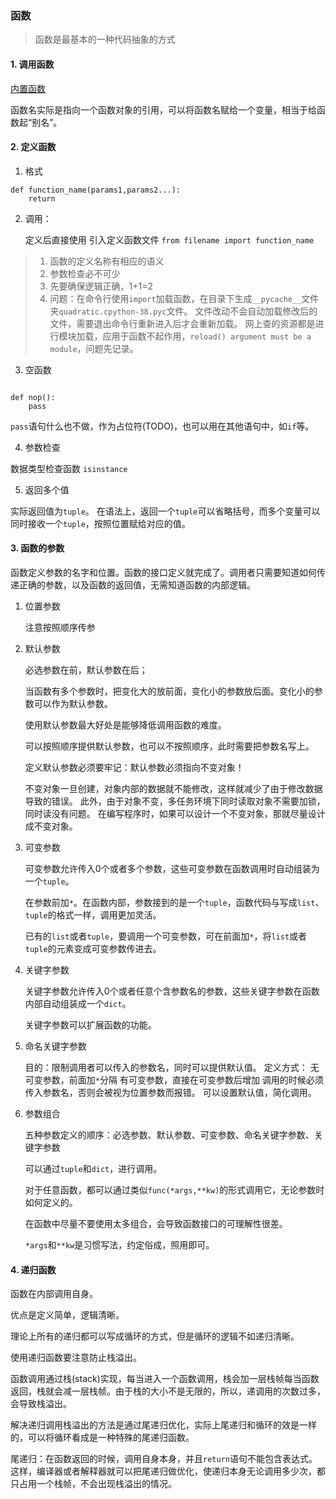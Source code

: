 ### 函数

>函数是最基本的一种代码抽象的方式

#### 1. 调用函数

[内置函数](https://docs.python.org/3/library/functions.html#abs)

函数名实际是指向一个函数对象的引用，可以将函数名赋给一个变量，相当于给函数起“别名”。

#### 2. 定义函数

1. 格式

```
def function_name(params1,params2...):
    return
```

2. 调用：

    定义后直接使用
    引入定义函数文件 `from filename import function_name`

>1. 函数的定义名称有相应的语义
>2. 参数检查必不可少
>3. 先要确保逻辑正确，1+1=2
>4. 问题：在命令行使用`import`加载函数，在目录下生成`__pycache__`文件夹`quadratic.cpython-38.pyc`文件。
>文件改动不会自动加载修改后的文件，需要退出命令行重新进入后才会重新加载。
>网上查的资源都是进行模块加载，应用于函数不起作用，`reload() argument must be a module`，问题先记录。

3. 空函数

```

def nop():
    pass
```

`pass`语句什么也不做，作为占位符(TODO)，也可以用在其他语句中，如`if`等。

4. 参数检查

数据类型检查函数 `isinstance`

5. 返回多个值

实际返回值为`tuple`。
在语法上，返回一个`tuple`可以省略括号，而多个变量可以同时接收一个`tuple`，按照位置赋给对应的值。

#### 3. 函数的参数

函数定义参数的名字和位置。函数的接口定义就完成了。调用者只需要知道如何传递正确的参数，以及函数的返回值，无需知道函数的内部逻辑。

1. 位置参数

    注意按照顺序传参

2. 默认参数

    必选参数在前，默认参数在后；

    当函数有多个参数时，把变化大的放前面，变化小的参数放后面。变化小的参数可以作为默认参数。

    使用默认参数最大好处是能够降低调用函数的难度。

    可以按照顺序提供默认参数，也可以不按照顺序，此时需要把参数名写上。

    定义默认参数必须要牢记：默认参数必须指向不变对象！

    不变对象一旦创建，对象内部的数据就不能修改，这样就减少了由于修改数据导致的错误。
    此外，由于对象不变，多任务环境下同时读取对象不需要加锁，同时读没有问题。
    在编写程序时，如果可以设计一个不变对象，那就尽量设计成不变对象。

3. 可变参数

    可变参数允许传入0个或者多个参数，这些可变参数在函数调用时自动组装为一个`tuple`。

    在参数前加`*`。在函数内部，参数接到的是一个`tuple`，函数代码与写成`list`、`tuple`的格式一样，调用更加灵活。

    已有的`list`或者`tuple`，要调用一个可变参数，可在前面加`*`，将`list`或者`tuple`的元素变成可变参数传进去。

4. 关键字参数

    关键字参数允许传入0个或者任意个含参数名的参数，这些关键字参数在函数内部自动组装成一个`dict`。
    
    关键字参数可以扩展函数的功能。

5. 命名关键字参数

    目的：限制调用者可以传入的参数名，同时可以提供默认值。
    定义方式：
        无可变参数，前面加`*`分隔
        有可变参数，直接在可变参数后增加
    调用的时候必须传入参数名，否则会被视为位置参数而报错。
    可以设置默认值，简化调用。

6. 参数组合

    五种参数定义的顺序：必选参数、默认参数、可变参数、命名关键字参数、关键字参数

    可以通过`tuple`和`dict`，进行调用。

    对于任意函数，都可以通过类似`func(*args,**kw)`的形式调用它，无论参数时如何定义的。

    在函数中尽量不要使用太多组合，会导致函数接口的可理解性很差。

    `*args`和`**kw`是习惯写法，约定俗成，照用即可。

#### 4. 递归函数

函数在内部调用自身。

优点是定义简单，逻辑清晰。


理论上所有的递归都可以写成循环的方式，但是循环的逻辑不如递归清晰。

使用递归函数要注意防止栈溢出。

函数调用通过栈(stack)实现，每当进入一个函数调用，栈会加一层栈帧每当函数返回，栈就会减一层栈帧。由于栈的大小不是无限的，所以，递调用的次数过多，会导致栈溢出。

解决递归调用栈溢出的方法是通过尾递归优化，实际上尾递归和循环的效是一样的，可以将循环看成是一种特殊的尾递归函数。

尾递归：在函数返回的时候，调用自身本身，并且`return`语句不能包含表达式。这样，编译器或者解释器就可以把尾递归做优化，使递归本身无论调用多少次，都只占用一个栈帧，不会出现栈溢出的情况。
